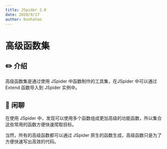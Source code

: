 ```yaml
---
title: JSpider 2.0
date: 2020/9/17
author: KonhaYao
---
```

# 高级函数集
## :pencil2: 介绍
高级函数集是通过使用 JSpider 中函数制作的工具集，在JSpider 中可以通过 Extend 函数导入到 JSpider 实例中。

## :bee: 闲聊
在使用 JSpider 中，发现可以使用多个函数组成更加高级的功能函数，所以集合这些常用的函数方便快速爬取目标。

当然，所有的高级函数都可以通过 JSpider 原生的函数生成，高级函数只是为了方便快速写出高效的代码。








